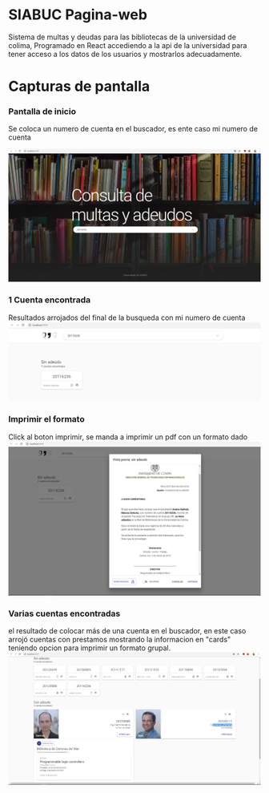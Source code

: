 # SIABUC Pagina-web
Sistema de multas y deudas para las bibliotecas de la universidad de colima, Programado en React accediendo a la api de la universidad para tener acceso a los datos de los usuarios y mostrarlos adecuadamente. 


# Capturas de pantalla
### Pantalla de inicio
Se coloca un numero de cuenta en el buscador, es ente caso mi numero de cuenta

<img src="capturas de pantalla/inicio.png">

### 1 Cuenta encontrada
Resultados arrojados del final de la busqueda con mi numero de cuenta
<img src="capturas de pantalla/cuenta_encontrada.png">

### Imprimir el formato
Click al boton imprimir, se manda a imprimir un pdf con un formato dado
<img src="capturas de pantalla/imprimir_formato.png">

### Varias cuentas encontradas
el resultado de colocar más de una cuenta en el buscador, en este caso arrojó cuentas con prestamos mostrando la informacion en "cards"
teniendo opcion para imprimir un formato grupal.
<img src="capturas de pantalla/varias_cuentas.png">

